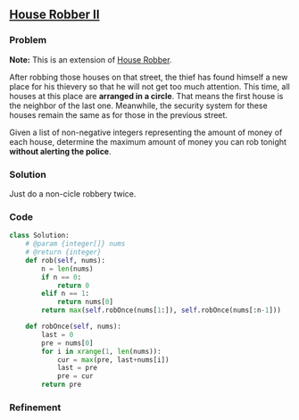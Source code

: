 ## [House Robber II](https://leetcode.com/problems/house-robber-ii/)

### Problem

__Note:__ This is an extension of [House Robber](https://leetcode.com/problems/house-robber/).

After robbing those houses on that street, the thief has found himself a new place for his thievery so that he will not get too much attention. This time, all houses at this place are __arranged in a circle__. That means the first house is the neighbor of the last one. Meanwhile, the security system for these houses remain the same as for those in the previous street.

Given a list of non-negative integers representing the amount of money of each house, determine the maximum amount of money you can rob tonight __without alerting the police__.

### Solution

Just do a non-cicle robbery twice.

### Code

``` Python
class Solution:
    # @param {integer[]} nums
    # @return {integer}
    def rob(self, nums):
        n = len(nums)
        if n == 0:
            return 0
        elif n == 1:
            return nums[0]
        return max(self.robOnce(nums[1:]), self.robOnce(nums[:n-1]))

    def robOnce(self, nums):
        last = 0
        pre = nums[0]
        for i in xrange(1, len(nums)):
            cur = max(pre, last+nums[i])
            last = pre
            pre = cur
        return pre

```

### Refinement
